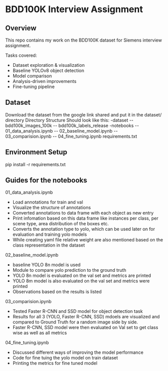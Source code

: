 # BDD100K Interview Assignment

## Overview
This repo contains my work on the BDD100K dataset for Siemens interview assignment.

Tasks covered:
- Dataset exploration & visualization
- Baseline YOLOv8 object detection
- Model comparison
- Analysis-driven improvements
- Fine-tuning pipeline

## Dataset
Download the dataset from the google link shared and put it in the dataset/ directory
Directory Structure Should look like this:
-dataset
-- bdd100k_images_100k
-- bdd100k_labels_release
-notebooks
-- 01_data_analysis.ipynb
-- 02_baseline_model.ipynb
-- 03_comparision.ipynb
-- 04_fine_tuning.ipynb
requirements.txt

## Environment Setup
pip install -r requirements.txt

## Guides for the notebooks
01_data_analysis.ipynb
- Load annotations for train and val
- Visualize the structure of annotations
- Converted annotations to data frame with each object as new entry
- Print infomation based on this data frame like instances per class, per scene type, area distribution of the boxes etc.
- Converts the annotation type to yolo, which can be used later on for evaluation and training yolo models
- While creating yaml file relative weight are also mentioned based on the class representation in the dataset

02_baseline_model.ipynb
- baseline YOLO 8n model is used
- Module to compare yolo prediction to the ground truth 
- YOLO 8n model is evaluated on the val set and metrics are printed
- YOLO 8m model is also evaluated on the val set and metrics were printed
- Observations based on  the results is listed

03_comparision.ipynb
- Tested Faster R-CNN and SSD model for object detection task
- Results for all 3 (YOLO, Faster R-CNN, SSD) mdoels are visualized and compared to Ground Truth for a random image side by side.
- Faster R-CNN, SSD model were then evaluated on Val set to get class wise as well as all metrics

04_fine_tuning.ipynb
- Discussed different ways of improving the model performance
- Code for fine tuing the yolo model on train dataset
- Printing the metrics for fine tuned model
